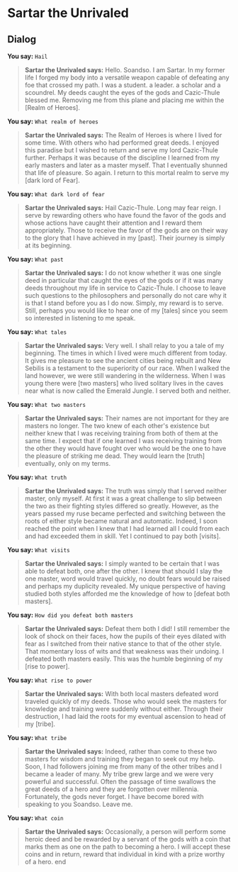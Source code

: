 # Sartar the Unrivaled
## Dialog

**You say:** `Hail`



>**Sartar the Unrivaled says:** Hello. Soandso. I am Sartar. In my former life I forged my body into a versatile weapon capable of defeating any foe that crossed my path. I was a student. a leader. a scholar and a scoundrel. My deeds caught the eyes of the gods and Cazic-Thule blessed me. Removing me from this plane and placing me within the [Realm of Heroes].

**You say:** `What realm of heroes`



>**Sartar the Unrivaled says:** The Realm of Heroes is where I lived for some time. With others who had performed great deeds. I enjoyed this paradise but I wished to return and serve my lord Cazic-Thule further. Perhaps it was because of the discipline I learned from my early masters and later as a master myself. That I eventually shunned that life of pleasure. So again. I return to this mortal realm to serve my [dark lord of Fear].

**You say:** `What dark lord of fear`



>**Sartar the Unrivaled says:** Hail Cazic-Thule. Long may fear reign. I serve by rewarding others who have found the favor of the gods and whose actions have caught their attention and I reward them appropriately. Those to receive the favor of the gods are on their way to the glory that I have achieved in my [past]. Their journey is simply at its beginning.

**You say:** `What past`



>**Sartar the Unrivaled says:** I do not know whether it was one single deed in particular that caught the eyes of the gods or if it was many deeds throughout my life in service to Cazic-Thule. I choose to leave such questions to the philosophers and personally do not care why it is that I stand before you as I do now. Simply, my reward is to serve. Still, perhaps you would like to hear one of my [tales] since you seem so interested in listening to me speak.

**You say:** `What tales`



>**Sartar the Unrivaled says:** Very well. I shall relay to you a tale of my beginning. The times in which I lived were much different from today. It gives me pleasure to see the ancient cities being rebuilt and New Sebilis is a testament to the superiority of our race. When I walked the land however, we were still wandering in the wilderness. When I was young there were [two masters] who lived solitary lives in the caves near what is now called the Emerald Jungle. I served both and neither.

**You say:** `What two masters`



>**Sartar the Unrivaled says:** Their names are not important for they are masters no longer. The two knew of each other's existence but neither knew that I was receiving training from both of them at the same time. I expect that if one learned I was receiving training from the other they would have fought over who would be the one to have the pleasure of striking me dead. They would learn the [truth] eventually, only on my terms.

**You say:** `What truth`



>**Sartar the Unrivaled says:** The truth was simply that I served neither master, only myself. At first it was a great challenge to slip between the two as their fighting styles differed so greatly. However, as the years passed my ruse became perfected and switching between the roots of either style became natural and automatic. Indeed, I soon reached the point when I knew that I had learned all I could from each and had exceeded them in skill. Yet I continued to pay both [visits].

**You say:** `What visits`



>**Sartar the Unrivaled says:** I simply wanted to be certain that I was able to defeat both, one after the other. I knew that should I slay the one master, word would travel quickly, no doubt fears would be raised and perhaps my duplicity revealed. My unique perspective of having studied both styles afforded me the knowledge of how to [defeat both masters].

**You say:** `How did you defeat both masters`



>**Sartar the Unrivaled says:** Defeat them both I did! I still remember the look of shock on their faces, how the pupils of their eyes dilated with fear as I switched from their native stance to that of the other style. That momentary loss of wits and that weakness was their undoing. I defeated both masters easily. This was the humble beginning of my [rise to power].

**You say:** `What rise to power`



>**Sartar the Unrivaled says:** With both local masters defeated word traveled quickly of my deeds. Those who would seek the masters for knowledge and training were suddenly without either. Through their destruction, I had laid the roots for my eventual ascension to head of my [tribe].

**You say:** `What tribe`



>**Sartar the Unrivaled says:** Indeed, rather than come to these two masters for wisdom and training they began to seek out my help. Soon, I had followers joining me from many of the other tribes and I became a leader of many. My tribe grew large and we were very powerful and successful. Often the passage of time swallows the great deeds of a hero and they are forgotten over millennia. Fortunately, the gods never forget. I have become bored with speaking to you Soandso. Leave me.

**You say:** `What coin`



>**Sartar the Unrivaled says:** Occasionally, a person will perform some heroic deed and be rewarded by a servant of the gods with a coin that marks them as one on the path to becoming a hero. I will accept these coins and in return, reward that individual in kind with a prize worthy of a hero.
end





